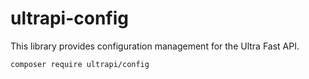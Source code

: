 # ultrapi-config

This library provides configuration management for the Ultra Fast API.

```bash
composer require ultrapi/config
```

